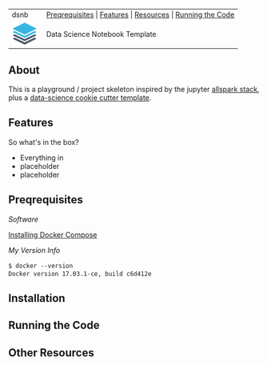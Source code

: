 <table>
  <tr><td>dsnb</td><td style="text-align:right">
    <a href=#Preqrequisites>Preqrequisites</a> |
    <a href=#features>Features</a> |
    <a href=#resources>Resources</a> |
    <a href=#running-the-code>Running the Code</a>
    </td>
  </tr>
  <tr>
    <td width=15%>
      <img src=img/stack.png style="width:50px"></td>
    <td>Data Science Notebook Template</td>
  </tr>
</table>

## About

This is a playground / project skeleton inspired by the jupyter [allspark stack](https://github.com/jupyter/docker-stacks/tree/master/all-spark-notebook),
plus a [data-science cookie cutter template](http://drivendata.github.io/cookiecutter-data-science/#directory-structure).

## Features

So what's in the box?  

-   Everything in
-   placeholder
-   placeholder

## Preqrequisites

_Software_

[Installing Docker Compose](https://docs.docker.com/compose/install/)

_My Version Info_

    $ docker --version
    Docker version 17.03.1-ce, build c6d412e

## Installation

## Running the Code

## Other Resources
